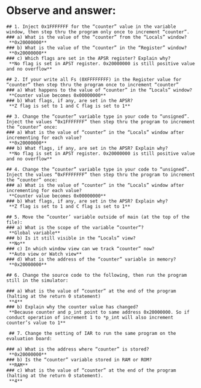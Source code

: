 # Observe and answer: 
	## 1. Inject 0x1FFFFFFF for the “counter” value in the variable window, then step thru the program only once to increment “counter”.
	### a) What is the value of the “counter” from the “Locals” window?
	 **0x20000000**
	### b) What is the value of the “counter” in the “Register” window?
	 **0x20000000** 
	### c) Which flags are set in the APSR register? Explain why? 
	 **No flag is set in APST register. 0x20000000 is still positive value and no overflow**

	## 2. If your write all Fs (0XFFFFFFFF) in the Register value for “counter” then step thru the program once to increment “counter” 
	### a) What happens to the value of “counter” in the “Locals” window? 
	 **Counter value becomes 0x00000000**
	### b) What flags, if any, are set in the APSR? 
	 **Z flag is set to 1 and C flag is set to 1**

	## 3. Change the “counter” variable type in your code to “unsigned”. Inject the values “0x1FFFFFFF” then step thru the program to increment the “counter” once: 
	### a) What is the value of “counter” in the “Locals” window after incrementing for each value?
	 **0x20000000** 
	### b) What flags, if any, are set in the APSR? Explain why? 
	 **No flag is set in APST register. 0x20000000 is still positive value and no overflow**

	## 4. Change the “counter” variable type in your code to “unsigned”. Inject the values “0xFFFFFFFF” then step thru the program to increment the “counter” once: 
	### a) What is the value of “counter” in the “Locals” window after incrementing for each value?
	 **Counter value becomes 0x00000000** 
	### b) What flags, if any, are set in the APSR? Explain why? 
	 **Z flag is set to 1 and C flag is set to 1**

	## 5. Move the “counter’ variable outside of main (at the top of the file): 
	### a) What is the scope of the variable “counter”? 
	 **Global variable**
	### b) Is it still visible in the “Locals” view? 
	 **No**
	### c) In which window view can we track “counter” now?
	 **Auto view or Watch view**
	### d) What is the address of the “counter” variable in memory? 
	 **0x20000000**
	
	## 6. Change the source code to the following, then run the program still in the simulator: 

	### a) What is the value of “counter” at the end of the program (halting at the return 0 statement) 
	 **4**
	### b) Explain why the counter value has changed? 
	 **Because counter and p_int point to same address 0x20000000. So if conduct operation of increment 1 to *p_int will also increment counter’s value to 1**
	 
	 ## 7. Change the setting of IAR to run the same program on the evaluation board: 

	### a) What is the address where “counter” is stored? 
	 **0x20000000**
	### b) Is the “counter” variable stored in RAM or ROM?
	 **RAM** 
	### c) What is the value of “counter” at the end of the program (halting at the return 0 statement). 
	 **4**
